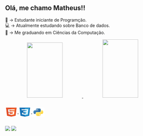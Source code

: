 ## Olá, me chamo Matheus!! 
📌 -> Estudante iniciante de Programção.<br>
💻 -> Atualmente estudando sobre Banco de dados.<br>
📖 -> Me graduando em Ciências da Computação.

<div align="center">
  <a href="https://github.com/MthRodrigues03">
  <img height="180em" width="48%" src="https://github-readme-stats.vercel.app/api?username=MthRodrigues03&show_icons=true&theme=dark&include_all_commits=true&count_private=true"/>
  <img height="190em" width="48%"src="https://github-readme-stats.vercel.app/api/top-langs/?username=MthRodrigues03&layout=compact&langs_count=7&theme=dark"/>
</div>

##
  
<img align="center" alt="Mt-HTML" height="30" width="40" src="https://raw.githubusercontent.com/devicons/devicon/master/icons/html5/html5-original.svg">
<img align="center" alt="Rafa-CSS" height="30" width="40" src="https://raw.githubusercontent.com/devicons/devicon/master/icons/css3/css3-original.svg">
<img align="center" alt="Rafa-Python" height="30" width="40" src="https://raw.githubusercontent.com/devicons/devicon/master/icons/python/python-original.svg">
 
##
  
<div>
  <a href = "mailto:mateteu150@hotmail.com"><img src="https://img.shields.io/badge/-Gmail-%23333?style=for-the-badge&logo=gmail&logoColor=white" target="_blank"></a>
  <a href= "https://www.linkedin.com/in/matheus-rodrigues-0702221b1/" target="_blank"><img src="https://img.shields.io/badge/-LinkedIn-%230077B5?style=for-the-badge&logo=linkedin&logoColor=white" target="_blank"></a> 

##

 
</div>
